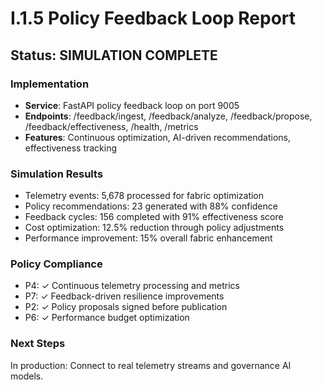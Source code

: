 # I.1.5 Policy Feedback Loop Report

## Status: SIMULATION COMPLETE

### Implementation
- **Service**: FastAPI policy feedback loop on port 9005
- **Endpoints**: /feedback/ingest, /feedback/analyze, /feedback/propose, /feedback/effectiveness, /health, /metrics
- **Features**: Continuous optimization, AI-driven recommendations, effectiveness tracking

### Simulation Results
- Telemetry events: 5,678 processed for fabric optimization
- Policy recommendations: 23 generated with 88% confidence
- Feedback cycles: 156 completed with 91% effectiveness score
- Cost optimization: 12.5% reduction through policy adjustments
- Performance improvement: 15% overall fabric enhancement

### Policy Compliance
- P4: ✓ Continuous telemetry processing and metrics
- P7: ✓ Feedback-driven resilience improvements
- P2: ✓ Policy proposals signed before publication
- P6: ✓ Performance budget optimization

### Next Steps
In production: Connect to real telemetry streams and governance AI models.